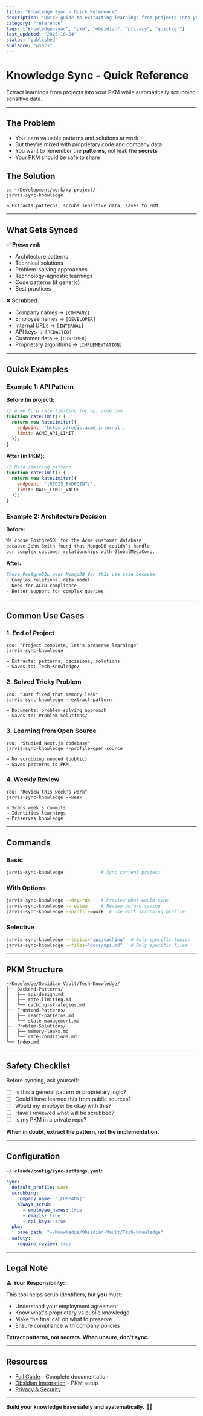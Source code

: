 ```yaml
---
title: "Knowledge Sync - Quick Reference"
description: "Quick guide to extracting learnings from projects into your PKM safely"
category: "reference"
tags: ["knowledge-sync", "pkm", "obsidian", "privacy", "quickref"]
last_updated: "2025-10-04"
status: "published"
audience: "users"
---
```


# Knowledge Sync - Quick Reference

Extract learnings from projects into your PKM while automatically scrubbing sensitive data.

---

## The Problem

- You learn valuable patterns and solutions at work
- But they're mixed with proprietary code and company data
- You want to remember the **patterns**, not leak the **secrets**
- Your PKM should be safe to share

## The Solution

```
cd ~/Development/work/my-project/
jarvis-sync-knowledge

→ Extracts patterns, scrubs sensitive data, saves to PKM
```

---

## What Gets Synced

✅ **Preserved:**
- Architecture patterns
- Technical solutions
- Problem-solving approaches
- Technology-agnostic learnings
- Code patterns (if generic)
- Best practices

❌ **Scrubbed:**
- Company names → `[COMPANY]`
- Employee names → `[DEVELOPER]`
- Internal URLs → `[INTERNAL]`
- API keys → `[REDACTED]`
- Customer data → `[CUSTOMER]`
- Proprietary algorithms → `[IMPLEMENTATION]`

---

## Quick Examples

### Example 1: API Pattern

**Before (in project):**
```javascript
// Acme Corp rate limiting for api.acme.com
function rateLimit() {
  return new RateLimiter({
    endpoint: 'https://redis.acme.internal',
    limit: ACME_API_LIMIT
  });
}
```

**After (in PKM):**
```javascript
// Rate limiting pattern
function rateLimit() {
  return new RateLimiter({
    endpoint: '[REDIS_ENDPOINT]',
    limit: RATE_LIMIT_VALUE
  });
}
```

### Example 2: Architecture Decision

**Before:**
```markdown
We chose PostgreSQL for the Acme customer database 
because John Smith found that MongoDB couldn't handle 
our complex customer relationships with GlobalMegaCorp.
```

**After:**
```markdown
Chose PostgreSQL over MongoDB for this use case because:
- Complex relational data model
- Need for ACID compliance
- Better support for complex queries
```

---

## Common Use Cases

### 1. End of Project
```
You: "Project complete, let's preserve learnings"
jarvis-sync-knowledge

→ Extracts: patterns, decisions, solutions
→ Saves to: Tech-Knowledge/
```

### 2. Solved Tricky Problem
```
You: "Just fixed that memory leak"
jarvis-sync-knowledge --extract-pattern

→ Documents: problem-solving approach
→ Saves to: Problem-Solutions/
```

### 3. Learning from Open Source
```
You: "Studied Next.js codebase"
jarvis-sync-knowledge --profile=open-source

→ No scrubbing needed (public)
→ Saves patterns to PKM
```

### 4. Weekly Review
```
You: "Review this week's work"
jarvis-sync-knowledge --week

→ Scans week's commits
→ Identifies learnings
→ Preserves knowledge
```

---

## Commands

### Basic
```bash
jarvis-sync-knowledge              # Sync current project
```

### With Options
```bash
jarvis-sync-knowledge --dry-run    # Preview what would sync
jarvis-sync-knowledge --review     # Review before saving
jarvis-sync-knowledge --profile=work  # Use work scrubbing profile
```

### Selective
```bash
jarvis-sync-knowledge --topics="api,caching"  # Only specific topics
jarvis-sync-knowledge --files="docs/api.md"   # Only specific files
```

---

## PKM Structure

```
~/Knowledge/Obsidian-Vault/Tech-Knowledge/
├── Backend-Patterns/
│   ├── api-design.md
│   ├── rate-limiting.md
│   └── caching-strategies.md
├── Frontend-Patterns/
│   ├── react-patterns.md
│   └── state-management.md
├── Problem-Solutions/
│   ├── memory-leaks.md
│   └── race-conditions.md
└── Index.md
```

---

## Safety Checklist

Before syncing, ask yourself:

- [ ] Is this a general pattern or proprietary logic?
- [ ] Could I have learned this from public sources?
- [ ] Would my employer be okay with this?
- [ ] Have I reviewed what will be scrubbed?
- [ ] Is my PKM in a private repo?

**When in doubt, extract the pattern, not the implementation.**

---

## Configuration

**`~/.claude/config/sync-settings.yaml`:**

```yaml
sync:
  default_profile: work
  scrubbing:
    company_name: "[COMPANY]"
    always_scrub:
      - employee_names: true
      - emails: true
      - api_keys: true
  pkm:
    base_path: "~/Knowledge/Obsidian-Vault/Tech-Knowledge"
  safety:
    require_review: true
```

---

## Legal Note

⚠️ **Your Responsibility:**

This tool helps scrub identifiers, but **you** must:
- Understand your employment agreement
- Know what's proprietary vs public knowledge
- Make the final call on what to preserve
- Ensure compliance with company policies

**Extract patterns, not secrets. When unsure, don't sync.**

---

## Resources

- [Full Guide](knowledge-sync.md) - Complete documentation
- [Obsidian Integration](obsidian-integration.md) - PKM setup
- [Privacy & Security](../architecture/ARCHITECTURE.md#security-model)

---

**Build your knowledge base safely and systematically.** 🧠✨